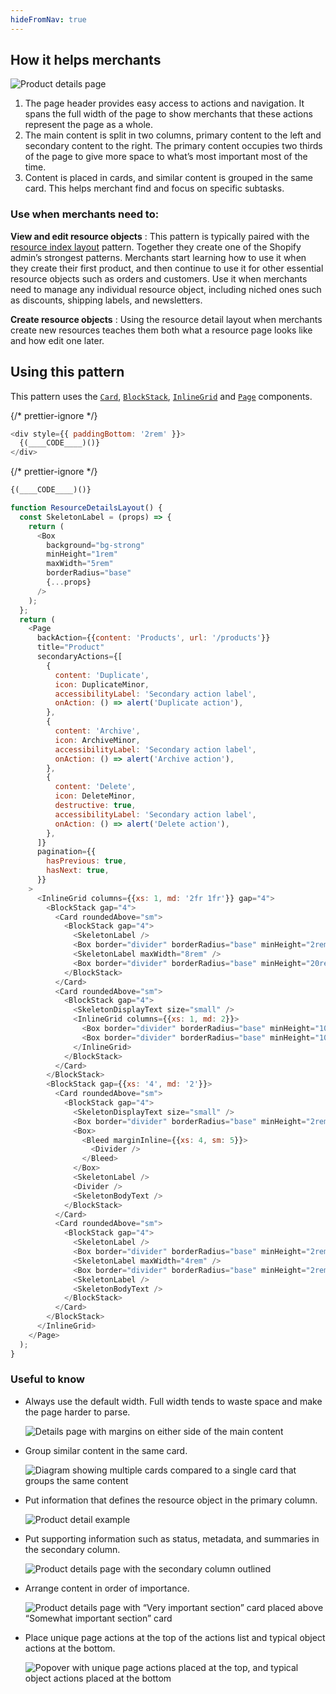 ```yaml
---
hideFromNav: true
---
```


<HowItHelps>

## How it helps merchants

![Product details page](/images/patterns/resource-details-layout/resource-detail-cover-image.png)

1. The page header provides easy access to actions and navigation. It spans the full width of the page to show merchants that these actions represent the page as a whole.
2. The main content is split in two columns, primary content to the left and secondary content to the right. The primary content occupies two thirds of the page to give more space to what’s most important most of the time.
3. Content is placed in cards, and similar content is grouped in the same card. This helps merchant find and focus on specific subtasks.

<DefinitionTable>

### Use when merchants need to:

**View and edit resource objects**
: This pattern is typically paired with the [resource index layout](/patterns/resource-index-layout) pattern. Together they create one of the Shopify admin’s strongest patterns. Merchants start learning how to use it when they create their first product, and then continue to use it for other essential resource objects such as orders and customers. Use it when merchants need to manage any individual resource object, including niched ones such as discounts, shipping labels, and newsletters.

**Create resource objects**
: Using the resource detail layout when merchants create new resources teaches them both what a resource page looks like and how edit one later.

</DefinitionTable>
</HowItHelps>
<Usage>

## Using this pattern

This pattern uses the [`Card`](/components/layout-and-structure/card), [`BlockStack`](/components/layout-and-structure/vertical-stack), [`InlineGrid`](/components/layout-and-structure/inline-grid) and [`Page`](/components/layout-and-structure/page) components.

{/* prettier-ignore */}
```javascript {"type":"previewContext","for":"example"}
<div style={{ paddingBottom: '2rem' }}>
  {(____CODE____)()}
</div>
```

{/* prettier-ignore */}
```javascript {"type":"sandboxContext","for":"example"}
{(____CODE____)()}
```

```javascript {"type":"livePreview","id":"example","title":"Resource details layout"}
function ResourceDetailsLayout() {
  const SkeletonLabel = (props) => {
    return (
      <Box
        background="bg-strong"
        minHeight="1rem"
        maxWidth="5rem"
        borderRadius="base"
        {...props}
      />
    );
  };
  return (
    <Page
      backAction={{content: 'Products', url: '/products'}}
      title="Product"
      secondaryActions={[
        {
          content: 'Duplicate',
          icon: DuplicateMinor,
          accessibilityLabel: 'Secondary action label',
          onAction: () => alert('Duplicate action'),
        },
        {
          content: 'Archive',
          icon: ArchiveMinor,
          accessibilityLabel: 'Secondary action label',
          onAction: () => alert('Archive action'),
        },
        {
          content: 'Delete',
          icon: DeleteMinor,
          destructive: true,
          accessibilityLabel: 'Secondary action label',
          onAction: () => alert('Delete action'),
        },
      ]}
      pagination={{
        hasPrevious: true,
        hasNext: true,
      }}
    >
      <InlineGrid columns={{xs: 1, md: '2fr 1fr'}} gap="4">
        <BlockStack gap="4">
          <Card roundedAbove="sm">
            <BlockStack gap="4">
              <SkeletonLabel />
              <Box border="divider" borderRadius="base" minHeight="2rem" />
              <SkeletonLabel maxWidth="8rem" />
              <Box border="divider" borderRadius="base" minHeight="20rem" />
            </BlockStack>
          </Card>
          <Card roundedAbove="sm">
            <BlockStack gap="4">
              <SkeletonDisplayText size="small" />
              <InlineGrid columns={{xs: 1, md: 2}}>
                <Box border="divider" borderRadius="base" minHeight="10rem" />
                <Box border="divider" borderRadius="base" minHeight="10rem" />
              </InlineGrid>
            </BlockStack>
          </Card>
        </BlockStack>
        <BlockStack gap={{xs: '4', md: '2'}}>
          <Card roundedAbove="sm">
            <BlockStack gap="4">
              <SkeletonDisplayText size="small" />
              <Box border="divider" borderRadius="base" minHeight="2rem" />
              <Box>
                <Bleed marginInline={{xs: 4, sm: 5}}>
                  <Divider />
                </Bleed>
              </Box>
              <SkeletonLabel />
              <Divider />
              <SkeletonBodyText />
            </BlockStack>
          </Card>
          <Card roundedAbove="sm">
            <BlockStack gap="4">
              <SkeletonLabel />
              <Box border="divider" borderRadius="base" minHeight="2rem" />
              <SkeletonLabel maxWidth="4rem" />
              <Box border="divider" borderRadius="base" minHeight="2rem" />
              <SkeletonLabel />
              <SkeletonBodyText />
            </BlockStack>
          </Card>
        </BlockStack>
      </InlineGrid>
    </Page>
  );
}
```

</Usage>

### Useful to know

<SideBySide>

- Always use the default width. Full width tends to waste space and make the page harder to parse.

  ![Details page with margins on either side of the main content](/images/patterns/resource-details-layout/resource-detail-usage-1.png)

- Group similar content in the same card.

  ![Diagram showing multiple cards compared to a single card that groups the same content](/images/patterns/resource-details-layout/resource-detail-usage-2.png)

- Put information that defines the resource object in the primary column.

  ![Product detail example](/images/patterns/resource-details-layout/resource-detail-usage-3.png)

- Put supporting information such as status, metadata, and summaries in the secondary column.

  ![Product details page with the secondary column outlined](/images/patterns/resource-details-layout/resource-detail-usage-4.png)

- Arrange content in order of importance.

  ![Product details page with “Very important section” card placed above “Somewhat important section” card](/images/patterns/resource-details-layout/resource-detail-usage-5.png)

- Place unique page actions at the top of the actions list and typical object actions at the bottom.

  ![Popover with unique page actions placed at the top, and typical object actions placed at the bottom](/images/patterns/resource-details-layout/resource-detail-usage-6.png)

</SideBySide>
